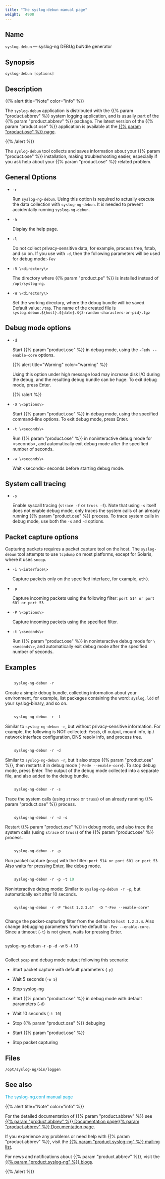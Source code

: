 ```yaml
---
title: "The syslog-debun manual page"
weight:  4900
---
```

<!-- DISCLAIMER: This file is based on the syslog-ng Open Source Edition documentation https://github.com/balabit/syslog-ng-ose-guides/commit/2f4a52ee61d1ea9ad27cb4f3168b95408fddfdf2 and is used under the terms of The syslog-ng Open Source Edition Documentation License. The file has been modified by Axoflow. -->


## Name

`syslog-debun` — syslog-ng DEBUg buNdle generator



## Synopsis

`syslog-debun [options]`



<span id="syslog-debun-mandescription"></span>

## Description

{{% alert title="Note" color="info" %}}

The `syslog-debun` application is distributed with the {{% param "product.abbrev" %}} system logging application, and is usually part of the {{% param "product.abbrev" %}} package. The latest version of the {{% param "product.ose" %}} application is available at the [{{% param "product.ose" %}} page](https://syslog-ng.com/).

{{% /alert %}}

The `syslog-debun` tool collects and saves information about your {{% param "product.ose" %}} installation, making troubleshooting easier, especially if you ask help about your {{% param "product.ose" %}} related problem.



## General Options

  - `-r`
    
    Run `syslog-ng-debun`. Using this option is required to actually execute the data collection with `syslog-ng-debun`. It is needed to prevent accidentally running `syslog-ng-debun`.

  - `-h`
    
    Display the help page.

  - `-l`
    
    Do not collect privacy-sensitive data, for example, process tree, fstab, and so on. If you use with `-d`, then the following parameters will be used for debug mode:`-Fev`

  - `-R \<directory\>`
    
    The directory where {{% param "product.pe" %}} is installed instead of `/opt/syslog-ng`.

  - `-W \<directory\>`
    
    Set the working directory, where the debug bundle will be saved. Default value: `/tmp`. The name of the created file is `syslog.debun.${host}.${date}.${3-random-characters-or-pid}.tgz`



## Debug mode options

  - `-d`
    
    Start {{% param "product.ose" %}} in debug mode, using the `-Fedv --enable-core` options.
    
    {{% alert title="Warning" color="warning" %}}
    
    Using this option under high message load may increase disk I/O during the debug, and the resulting debug bundle can be huge. To exit debug mode, press Enter.
    
    {{% /alert %}}

  - `-D \<options\>`
    
    Start {{% param "product.ose" %}} in debug mode, using the specified command-line options. To exit debug mode, press Enter.

  - `-t \<seconds\>`
    
    Run {{% param "product.ose" %}} in noninteractive debug mode for <span class="code">\<seconds\></span>, and automatically exit debug mode after the specified number of seconds.

  - `-w \<seconds\>`
    
    Wait <span class="code">\<seconds\></span> seconds before starting debug mode.



## System call tracing

  - `-s`
    
    Enable syscall tracing (`strace -f` or `truss -f`). Note that using `-s` itself does not enable debug mode, only traces the system calls of an already running {{% param "product.ose" %}} process. To trace system calls in debug mode, use both the `-s` and `-d` options.



## Packet capture options

Capturing packets requires a packet capture tool on the host. The `syslog-debun` tool attempts to use `tcpdump` on most platforms, except for Solaris, where it uses `snoop`.

  - `-i \<interface\>`
    
    Capture packets only on the specified interface, for example, `eth0`.

  - `-p`
    
    Capture incoming packets using the following filter: `port 514 or port 601 or port 53`

  - `-P \<options\>`
    
    Capture incoming packets using the specified filter.

  - `-t \<seconds\>`
    
    Run {{% param "product.ose" %}} in noninteractive debug mode for `\<seconds\>`, and automatically exit debug mode after the specified number of seconds.



<span id="idm46072214735232"></span>

## Examples

```c

    syslog-ng-debun -r

```

Create a simple debug bundle, collecting information about your environment, for example, list packages containing the word: `syslog`, `ldd` of your syslog-binary, and so on.

```c

    syslog-ng-debun -r -l

```

Similar to `syslog-ng-debun -r`, but without privacy-sensitive information. For example, the following is NOT collected: `fstab`, df output, mount info, ip / network interface configuration, DNS resolv info, and process tree.

```c

    syslog-ng-debun -r -d

```

Similar to `syslog-ng-debun -r`, but it also stops {{% param "product.ose" %}}, then restarts it in debug mode (`-Fedv --enable-core`). To stop debug mode, press Enter. The output of the debug mode collected into a separate file, and also added to the debug bundle.

```c

    syslog-ng-debun -r -s

```

Trace the system calls (using `strace` or `truss`) of an already running {{% param "product.ose" %}} process.

```c

    syslog-ng-debun -r -d -s

```

Restart {{% param "product.ose" %}} in debug mode, and also trace the system calls (using `strace` or `truss`) of the {{% param "product.ose" %}} process.

```c

    syslog-ng-debun -r -p

```

Run packet capture (`pcap`) with the filter: `port 514 or port 601 or port 53` Also waits for pressing Enter, like debug mode.

```c

    syslog-ng-debun -r -p -t 10

```

Noninteractive debug mode: Similar to `syslog-ng-debun -r -p`, but automatically exit after 10 seconds.

```c

``` 
        syslog-ng-debun -r -P "host 1.2.3.4"  -D "-Fev --enable-core"
```

```

Change the packet-capturing filter from the default to `host 1.2.3.4`. Also change debugging parameters from the default to `-Fev --enable-core`. Since a timeout (`-t`) is not given, waits for pressing Enter.

```c

``` 
 syslog-ng-debun -r -p -d -w 5 -t 10
```

```

Collect `pcap` and debug mode output following this scenario:

  - Start packet capture with default parameters (`-p`)

  - Wait 5 seconds (`-w 5`)

  - Stop syslog-ng

  - Start {{% param "product.ose" %}} in debug mode with default parameters (`-d`)

  - Wait 10 seconds (`-t 10`)

  - Stop {{% param "product.ose" %}} debuging

  - Start {{% param "product.ose" %}}

  - Stop packet capturing



## Files

`/opt/syslog-ng/bin/loggen`



## See also

<span class="mcFormatColor" style="color: #04aada;">The syslog-ng.conf manual page</span>

{{% alert title="Note" color="info" %}}

For the detailed documentation of {{% param "product.abbrev" %}} see [{{% param "product.abbrev" %}} Documentation page](https://support.oneidentity.com/syslog-ng-premium-edition/technical-documents/)[{{% param "product.abbrev" %}} Documentation page](https://www.syslog-ng.com/).

If you experience any problems or need help with {{% param "product.abbrev" %}}, visit the [{{% param "product.syslog-ng" %}} mailing list](https://lists.balabit.hu/mailman/listinfo/syslog-ng).

For news and notifications about {{% param "product.abbrev" %}}, visit the [{{% param "product.syslog-ng" %}} blogs](https://syslog-ng.com/blog/).

{{% /alert %}}

